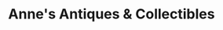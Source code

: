 ---
title: "Anne's Antiques & Collectibles"
url: /greenville/annes-antiques-und-collectibles/
shop: Antiquitäten
---